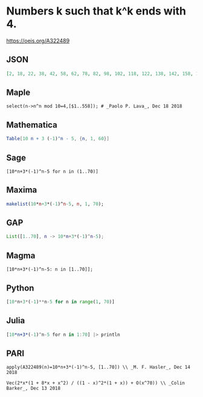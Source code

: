 # Numbers k such that k^k ends with 4\.
https://oeis.org/A322489
## JSON
```JSON
[2, 18, 22, 38, 42, 58, 62, 78, 82, 98, 102, 118, 122, 138, 142, 158, 162, 178, 182, 198, 202, 218, 222, 238, 242, 258, 262, 278, 282, 298, 302, 318, 322, 338, 342, 358, 362, 378, 382, 398, 402, 418, 422, 438, 442, 458, 462, 478, 482, 498, 502, 518, 522, 538, 542, 558]
```
## Maple
```Maple
select(n->n^n mod 10=4,[$1..558]); # _Paolo P. Lava_, Dec 18 2018
```
## Mathematica
```Mathematica
Table[10 n + 3 (-1)^n - 5, {n, 1, 60}]
```
## Sage
```Sage
[10*n+3*(-1)^n-5 for n in (1..70)]
```
## Maxima
```Maxima
makelist(10*n+3*(-1)^n-5, n, 1, 70);
```
## GAP
```GAP
List([1..70], n -> 10*n+3*(-1)^n-5);
```
## Magma
```Magma
[10*n+3*(-1)^n-5: n in [1..70]];
```
## Python
```Python
[10*n+3*(-1)**n-5 for n in range(1, 70)]
```
## Julia
```Julia
[10*n+3*(-1)^n-5 for n in 1:70] |> println
```
## PARI
```PARI
apply(A322489(n)=10*n+3*(-1)^n-5, [1..70]) \\ _M. F. Hasler_, Dec 14 2018
```
```PARI
Vec(2*x*(1 + 8*x + x^2) / ((1 - x)^2*(1 + x)) + O(x^70)) \\ _Colin Barker_, Dec 13 2018
```

